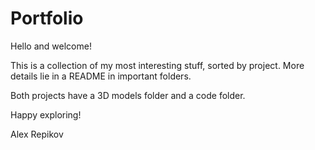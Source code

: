 # Portfolio

Hello and welcome!

This is a collection of my most interesting stuff, sorted by project.
More details lie in a README in important folders. 

Both projects have a 3D models folder and a code folder. 

Happy exploring!

Alex Repikov

